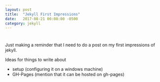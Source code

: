 ```yaml
---
layout: post
title:  "Jekyll First Impressions"
date:   2017-08-21 00:08:00 -0500
category: jekyll
---
```


#
Just making a reminder that I need to do a post on my first impressions of jekyll.

Ideas for things to write about
- setup (configuring it on a windows machine)
- GH-Pages (mention that it can be hosted on gh-pages)
